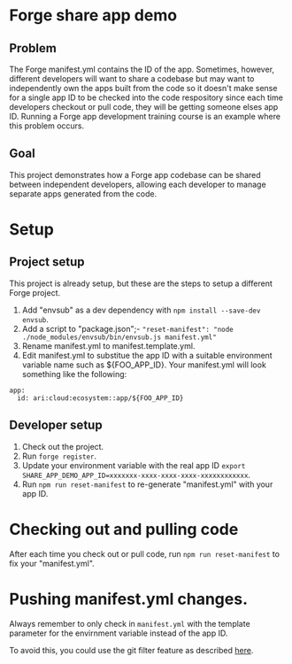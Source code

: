 # Forge share app demo

## Problem

The Forge manifest.yml contains the ID of the app. Sometimes, however, different developers will want to share a codebase but may want to independently own the apps built from the code so it doesn't make sense for a single app ID to be checked into the code respository since each time developers checkout or pull code, they will be getting someone elses app ID. Running a Forge app development training course is an example where this problem occurs.

## Goal

This project demonstrates how a Forge app codebase can be shared between independent developers, allowing each developer to manage separate apps generated from the code.

# Setup

## Project setup

This project is already setup, but these are the steps to setup a different Forge project.

1. Add "envsub" as a dev dependency with `npm install --save-dev envsub`.
2. Add a script to "package.json";- `"reset-manifest": "node ./node_modules/envsub/bin/envsub.js manifest.yml"`
3. Rename manifest.yml to manifest.template.yml.
4. Edit manifest.yml to substitue the app ID with a suitable environment variable name such as ${FOO_APP_ID}. Your manifest.yml will look something like the following:

```
app:
  id: ari:cloud:ecosystem::app/${FOO_APP_ID}
```

## Developer setup

1. Check out the project.
4. Run `forge register`.
5. Update your environment variable with the real app ID `export SHARE_APP_DEMO_APP_ID=xxxxxxx-xxxx-xxxx-xxxx-xxxxxxxxxxxx`.
6. Run `npm run reset-manifest` to re-generate "manifest.yml" with your app ID. 


# Checking out and pulling code

After each time you check out or pull code, run `npm run reset-manifest` to fix your "manifest.yml".

# Pushing manifest.yml changes.

Always remember to only check in `manifest.yml` with the template parameter for the envirnment variable instead of the app ID.

To avoid this, you could use the git filter feature as described [here](https://community.developer.atlassian.com/t/how-do-you-let-multiple-developers-work-on-the-same-forge-app/44876/9).
